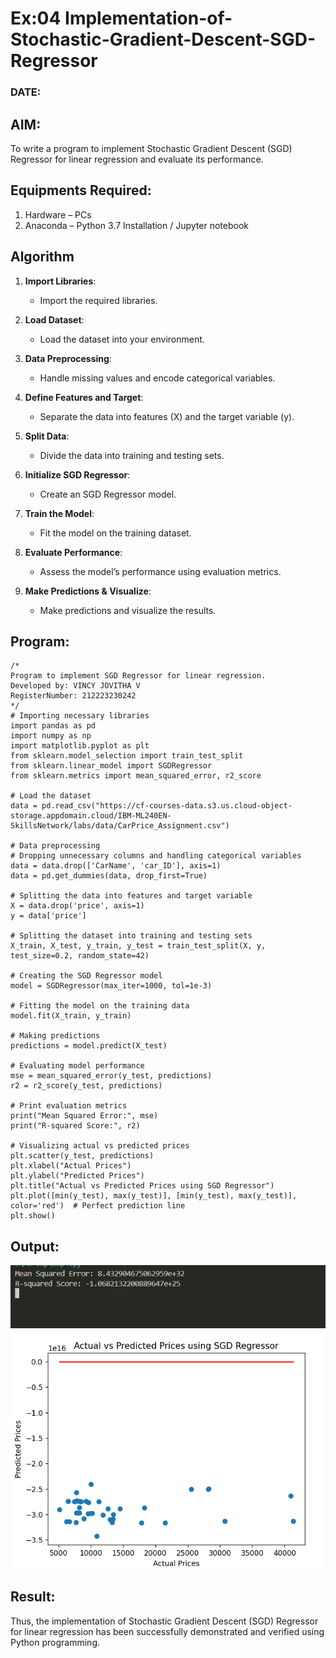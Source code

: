 # Ex:04 Implementation-of-Stochastic-Gradient-Descent-SGD-Regressor
### DATE:
## AIM:
To write a program to implement Stochastic Gradient Descent (SGD) Regressor for linear regression and evaluate its performance.

## Equipments Required:
1. Hardware – PCs
2. Anaconda – Python 3.7 Installation / Jupyter notebook

## Algorithm
1. **Import Libraries**:
    - Import the required libraries.

2. **Load Dataset**:
    - Load the dataset into your environment.

3. **Data Preprocessing**:
    - Handle missing values and encode categorical variables.

4. **Define Features and Target**:
    - Separate the data into features (X) and the target variable (y).

5. **Split Data**:
    - Divide the data into training and testing sets.

6. **Initialize SGD Regressor**:
    - Create an SGD Regressor model.

7. **Train the Model**:
    - Fit the model on the training dataset.

8. **Evaluate Performance**:
    - Assess the model’s performance using evaluation metrics.

9. **Make Predictions & Visualize**:
    - Make predictions and visualize the results.


## Program:
```
/*
Program to implement SGD Regressor for linear regression.
Developed by: VINCY JOVITHA V
RegisterNumber: 212223230242
*/
# Importing necessary libraries
import pandas as pd
import numpy as np
import matplotlib.pyplot as plt
from sklearn.model_selection import train_test_split
from sklearn.linear_model import SGDRegressor
from sklearn.metrics import mean_squared_error, r2_score

# Load the dataset
data = pd.read_csv("https://cf-courses-data.s3.us.cloud-object-storage.appdomain.cloud/IBM-ML240EN-SkillsNetwork/labs/data/CarPrice_Assignment.csv")

# Data preprocessing
# Dropping unnecessary columns and handling categorical variables
data = data.drop(['CarName', 'car_ID'], axis=1)
data = pd.get_dummies(data, drop_first=True)

# Splitting the data into features and target variable
X = data.drop('price', axis=1)
y = data['price']

# Splitting the dataset into training and testing sets
X_train, X_test, y_train, y_test = train_test_split(X, y, test_size=0.2, random_state=42)

# Creating the SGD Regressor model
model = SGDRegressor(max_iter=1000, tol=1e-3)

# Fitting the model on the training data
model.fit(X_train, y_train)

# Making predictions
predictions = model.predict(X_test)

# Evaluating model performance
mse = mean_squared_error(y_test, predictions)
r2 = r2_score(y_test, predictions)

# Print evaluation metrics
print("Mean Squared Error:", mse)
print("R-squared Score:", r2)

# Visualizing actual vs predicted prices
plt.scatter(y_test, predictions)
plt.xlabel("Actual Prices")
plt.ylabel("Predicted Prices")
plt.title("Actual vs Predicted Prices using SGD Regressor")
plt.plot([min(y_test), max(y_test)], [min(y_test), max(y_test)], color='red')  # Perfect prediction line
plt.show()
```

## Output:
![alt text](<Screenshot 2024-10-14 114216.png>)
![alt text](<Screenshot 2024-10-14 114201.png>)

## Result:
Thus, the implementation of Stochastic Gradient Descent (SGD) Regressor for linear regression has been successfully demonstrated and verified using Python programming.
